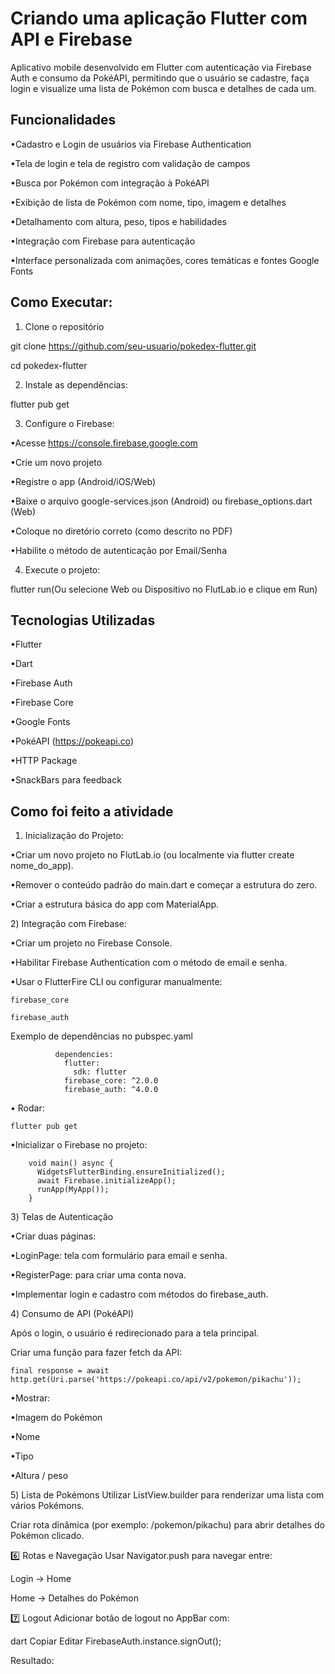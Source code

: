# Criando uma aplicação Flutter com API e Firebase

Aplicativo mobile desenvolvido em Flutter com autenticação via Firebase Auth e consumo da PokéAPI, permitindo que o usuário se cadastre, faça login e visualize uma lista de Pokémon com busca e detalhes de cada um.

## Funcionalidades

•Cadastro e Login de usuários via Firebase Authentication

•Tela de login e tela de registro com validação de campos

•Busca por Pokémon com integração à PokéAPI

•Exibição de lista de Pokémon com nome, tipo, imagem e detalhes

•Detalhamento com altura, peso, tipos e habilidades

•Integração com Firebase para autenticação

•Interface personalizada com animações, cores temáticas e fontes Google Fonts

## Como Executar:

1) Clone o repositório

git clone https://github.com/seu-usuario/pokedex-flutter.git

cd pokedex-flutter

2) Instale as dependências:

flutter pub get

3) Configure o Firebase:

•Acesse https://console.firebase.google.com

•Crie um novo projeto

•Registre o app (Android/iOS/Web)

•Baixe o arquivo google-services.json (Android) ou firebase_options.dart (Web)

•Coloque no diretório correto (como descrito no PDF)

•Habilite o método de autenticação por Email/Senha

4) Execute o projeto:

flutter run(Ou selecione Web ou Dispositivo no FlutLab.io e clique em Run)

## Tecnologias Utilizadas

•Flutter

•Dart

•Firebase Auth

•Firebase Core

•Google Fonts

•PokéAPI (https://pokeapi.co)

•HTTP Package

•SnackBars para feedback

## Como foi feito a atividade

1) Inicialização do Projeto:

•Criar um novo projeto no FlutLab.io (ou localmente via flutter create nome_do_app).

•Remover o conteúdo padrão do main.dart e começar a estrutura do zero.

•Criar a estrutura básica do app com MaterialApp.

2️) Integração com Firebase:

•Criar um projeto no Firebase Console.

•Habilitar Firebase Authentication com o método de email e senha.

•Usar o FlutterFire CLI ou configurar manualmente:

    firebase_core
    
    firebase_auth

Exemplo de dependências no pubspec.yaml

              dependencies:
                flutter:
                  sdk: flutter
                firebase_core: ^2.0.0
                firebase_auth: ^4.0.0
                
• Rodar:
        
    flutter pub get

•Inicializar o Firebase no projeto:

        void main() async {
          WidgetsFlutterBinding.ensureInitialized();
          await Firebase.initializeApp();
          runApp(MyApp());
        }
3️) Telas de Autenticação

•Criar duas páginas:

•LoginPage: tela com formulário para email e senha.

•RegisterPage: para criar uma conta nova.

•Implementar login e cadastro com métodos do firebase_auth.

4️)  Consumo de API (PokéAPI)

Após o login, o usuário é redirecionado para a tela principal.

Criar uma função para fazer fetch da API:

    final response = await http.get(Uri.parse('https://pokeapi.co/api/v2/pokemon/pikachu'));

•Mostrar:

•Imagem do Pokémon

•Nome

•Tipo

•Altura / peso

5️) Lista de Pokémons
Utilizar ListView.builder para renderizar uma lista com vários Pokémons.

Criar rota dinâmica (por exemplo: /pokemon/pikachu) para abrir detalhes do Pokémon clicado.

6️⃣ Rotas e Navegação
Usar Navigator.push para navegar entre:

Login → Home

Home → Detalhes do Pokémon

7️⃣ Logout
Adicionar botão de logout no AppBar com:

dart
Copiar
Editar
FirebaseAuth.instance.signOut();

Resultado:

